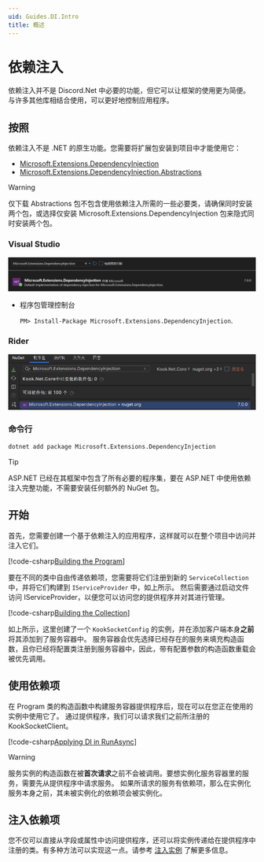 ```yaml
---
uid: Guides.DI.Intro
title: 概述
---
```


# 依赖注入

依赖注入并不是 Discord.Net 中必要的功能，但它可以让框架的使用更为简便。与许多其他库相结合使用，可以更好地控制应用程序。

## 按照

依赖注入不是 .NET 的原生功能。您需要将扩展包安装到项目中才能使用它：

- [Microsoft.Extensions.DependencyInjection](https://www.nuget.org/packages/Microsoft.Extensions.DependencyInjection/)
- [Microsoft.Extensions.DependencyInjection.Abstractions](https://www.nuget.org/packages/Microsoft.Extensions.DependencyInjection.Abstractions/)

> [!WARNING]
> 仅下载 Abstractions 包不包含使用依赖注入所需的一些必要类，请确保同时安装两个包，或选择仅安装
> Microsoft.Extensions.DependencyInjection 包来隐式同时安装两个包。

### Visual Studio

![Installing](images/visualstudio.png)

- 程序包管理控制台

    `PM> Install-Package Microsoft.Extensions.DependencyInjection`.

### Rider

![Installing](images/rider.png)

### 命令行

```sh
dotnet add package Microsoft.Extensions.DependencyInjection
```

> [!TIP]
> ASP.NET 已经在其框架中包含了所有必要的程序集，要在 ASP.NET 中使用依赖注入完整功能，不需要安装任何额外的 NuGet 包。

## 开始

首先，您需要创建一个基于依赖注入的应用程序，这样就可以在整个项目中访问并注入它们。

[!code-csharp[Building the Program](samples/program.cs)]

要在不同的类中自由传递依赖项，您需要将它们注册到新的 `ServiceCollection` 中，并将它们构建到 `IServiceProvider` 中，如上所示。
然后需要通过启动文件访问 IServiceProvider，以便您可以访问您的提供程序并对其进行管理。

[!code-csharp[Building the Collection](samples/collection.cs)]

如上所示，这里创建了一个 `KookSocketConfig` 的实例，并在添加客户端本身**之前**将其添加到了服务容器中。
服务容器会优先选择已经存在的服务来填充构造函数，且你已经将配置类注册到服务容器中，因此，带有配置参数的构造函数重载会被优先调用。

## 使用依赖项

在 Program 类的构造函数中构建服务容器提供程序后，现在可以在您正在使用的实例中使用它了。
通过提供程序，我们可以请求我们之前所注册的 KookSocketClient。

[!code-csharp[Applying DI in RunAsync](samples/runasync.cs)]

> [!WARNING]
> 服务实例的构造函数在被**首次请求**之前不会被调用。要想实例化服务容器里的服务，需要先从提供程序中请求服务。
> 如果所请求的服务有依赖项，那么在实例化服务本身之前，其未被实例化的依赖项会被实例化。

## 注入依赖项

您不仅可以直接从字段或属性中访问提供程序，还可以将实例传递给在提供程序中注册的类。有多种方法可以实现这一点。请参考
[注入实例](xref:Guides.DI.Injection) 了解更多信息。
